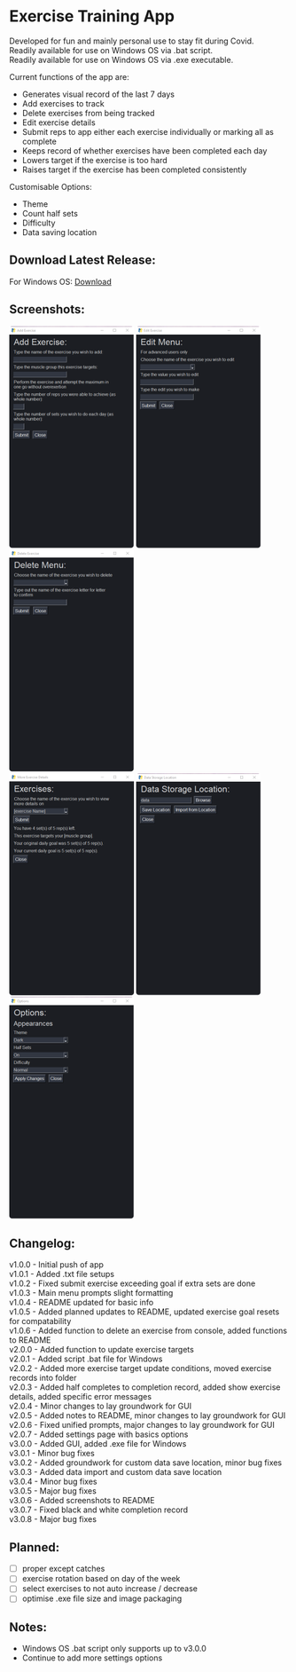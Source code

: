 # Exercise Training App
Developed for fun and mainly personal use to stay fit during Covid.  
Readily available for use on Windows OS via .bat script.  
Readily available for use on Windows OS via .exe executable.  
  
Current functions of the app are:  
- Generates visual record of the last 7 days
- Add exercises to track  
- Delete exercises from being tracked  
- Edit exercise details  
- Submit reps to app either each exercise individually or marking all as complete  
- Keeps record of whether exercises have been completed each day  
- Lowers target if the exercise is too hard  
- Raises target if the exercise has been completed consistently  
  
Customisable Options:  
- Theme  
- Count half sets  
- Difficulty  
- Data saving location
## Download Latest Release:
For Windows OS: [Download](https://github.com/Na7Kwan/exercise-training-app/releases/latest)  
## Screenshots:
![Add Exercise Menu](images/add-225x400.png) ![Edit Exercise Menu](images/edit-225x400.png) ![Delete Exercise Menu](images/delete-225x400.png)  
![View Exercise Details](images/exercise%20details-225x400.png) ![Data Location Menu](images/data-225x400.png) ![Options Menu](images/options-225x400.png)
## Changelog:
v1.0.0 - Initial push of app  
v1.0.1 - Added .txt file setups  
v1.0.2 - Fixed submit exercise exceeding goal if extra sets are done  
v1.0.3 - Main menu prompts slight formatting  
v1.0.4 - README updated for basic info  
v1.0.5 - Added planned updates to README, updated exercise goal resets for compatability  
v1.0.6 - Added function to delete an exercise from console, added functions to README  
v2.0.0 - Added function to update exercise targets  
v2.0.1 - Added script .bat file for Windows  
v2.0.2 - Added more exercise target update conditions, moved exercise records into folder  
v2.0.3 - Added half completes to completion record, added show exercise details, added specific error messages  
v2.0.4 - Minor changes to lay groundwork for GUI  
v2.0.5 - Added notes to README, minor changes to lay groundwork for GUI  
v2.0.6 - Fixed unified prompts, major changes to lay groundwork for GUI  
v2.0.7 - Added settings page with basics options  
v3.0.0 - Added GUI, added .exe file for Windows  
v3.0.1 - Minor bug fixes  
v3.0.2 - Added groundwork for custom data save location, minor bug fixes  
v3.0.3 - Added data import and custom data save location  
v3.0.4 - Minor bug fixes  
v3.0.5 - Major bug fixes  
v3.0.6 - Added screenshots to README  
v3.0.7 - Fixed black and white completion record  
v3.0.8 - Major bug fixes
## Planned:
- [ ] proper except catches  
- [ ] exercise rotation based on day of the week  
- [ ] select exercises to not auto increase / decrease  
- [ ] optimise .exe file size and image packaging
## Notes:
- Windows OS .bat script only supports up to v3.0.0  
- Continue to add more settings options  
